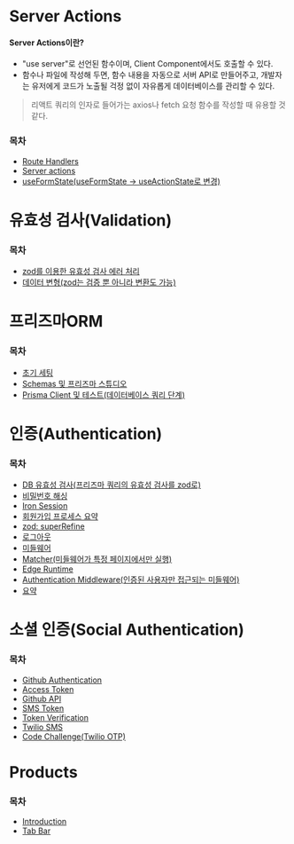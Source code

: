 # Server Actions

#### Server Actions이란?

- "use server"로 선언된 함수이며, Client Component에서도 호출할 수 있다.
- 함수나 파일에 작성해 두면, 함수 내용을 자동으로 서버 API로 만들어주고, 개발자는 유저에게 코드가 노출될 걱정 없이 자유롭게 데이터베이스를 관리할 수 있다.

> 리액트 쿼리의 인자로 들어가는 axios나 fetch 요청 함수를 작성할 때 유용할 것 같다.

### 목차

- [Route Handlers](/docs/server-actions.md/#route-handlers)
- [Server actions](/docs/server-actions.md/#server-actions)
- [useFormState(useFormState -> useActionState로 변경)](/docs/server-actions.md/#useformstateuseformstate---useactionstate로-변경)

# 유효성 검사(Validation)

### 목차

- [zod를 이용한 유효성 검사 에러 처리](/docs/validation.md/#zod를-이용한-유효성-검사-에러-처리)
- [데이터 변형(zod는 검증 뿐 아니라 변환도 가능)](/docs/validation.md/#데이터-변형zod는-검증-뿐-아니라-변환도-가능)

# 프리즈마ORM

### 목차

- [초기 세팅](/docs/prisma.md/#초기-세팅)
- [Schemas 및 프리즈마 스튜디오](/docs/prisma.md/#schemas-및-프리즈마-스튜디오)
- [Prisma Client 및 테스트(데이터베이스 쿼리 단계)](/docs/prisma.md/#prisma-client-및-테스트데이터베이스-쿼리-단계)

# 인증(Authentication)

### 목차

- [DB 유효성 검사(프리즈마 쿼리의 유효성 검사를 zod로)](/docs/authentication.md/#db-유효성-검사프리즈마-쿼리의-유효성-검사를-zod로)
- [비밀번호 해싱](/docs/authentication.md/#비밀번호-해싱)
- [Iron Session](/docs/authentication.md/#iron-session)
- [회원가입 프로세스 요약](/docs/authentication.md/#회원가입-프로세스-요약)
- [zod: superRefine](/docs//authentication.md/#zod-superrefine)
- [로그아웃](/docs/authentication.md/#로그아웃)
- [미들웨어](/docs/authentication.md/#middleware)
- [Matcher(미들웨어가 특정 페이지에서만 실행)](/docs/authentication.md/#matcher미들웨어가-특정-페이지에서만-실행)
- [Edge Runtime](/docs/authentication.md/#edge-runtime)
- [Authentication Middleware(인증된 사용자만 접근되는 미들웨어)](/docs/authentication.md/#authentication-middleware인증된-사용자만-접근되는-미들웨어)
- [요약](/docs/authentication.md/#요약)

# 소셜 인증(Social Authentication)

### 목차

- [Github Authentication](/docs/social-authentication.md/#github-authentication)
- [Access Token](/docs/social-authentication.md/#access-token)
- [Github API](/docs/social-authentication.md/#github-api)
- [SMS Token](/docs/social-authentication.md/#sms-token)
- [Token Verification](/docs/social-authentication.md/#token-verification)
- [Twilio SMS](/docs/social-authentication.md/#twilio-sms)
- [Code Challenge(Twilio OTP)](/docs/social-authentication.md/#code-challengetwilio-otp)

# Products

### 목차

- [Introduction](/docs/products.md/#introduction)
- [Tab Bar](/docs/products.md/#tap-bar)
